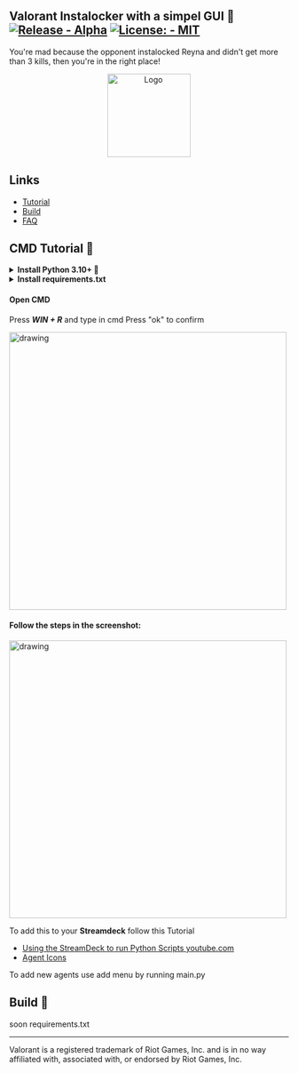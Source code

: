 ## Valorant Instalocker with a simpel GUI 💫 [![Release - Alpha](https://img.shields.io/badge/Release-Alpha-yellow?logo=github&logoColor=yellow)](https://github.com/wihal/valorant-instalocker-with-gui/releases) [![License: - MIT](https://img.shields.io/badge/License%3A-MIT-blue)](https://opensource.org/licenses/MIT)

You're mad because the opponent instalocked Reyna and didn't get more than 3 kills, then you're in the right place!

<p align="center">
    <img src="https://raw.githubusercontent.com/wihal/vlocker/main/.vlocker/icon.ico" alt="Logo" width="150">
</p>

## Links
- [Tutorial](https://github.com/wihal/vlocker/tree/main#tutorial-)
- [Build](https://github.com/wihal/vlocker/tree/main#build-)
- [FAQ](https://github.com/wihal/vlocker/tree/main#faq-)


## CMD Tutorial 📃
<details>
    <summary><b>Install Python 3.10+ 🐍</b></summary>
    <ul> 
        <li> <a href="https://www.python.org/downloads/"> python.org</a> download links
        <li> <a href="https://www.youtube.com/results?search_query=install+python+3.10%2B+and+pip"> youtube.com</a> tutorials
    </ul>
</details>

<details>
    <summary><b>Install requirements.txt</b></summary>
    <ul> 
        <li> soon
    </ul>
</details>

#### Open CMD
Press ***WIN + R*** and type in cmd Press "ok" to confirm

<img src="https://github.com/wihal/vlocker/assets/83806444/e5909a6e-3a4f-4459-bb76-bf79ae5ce56c" alt="drawing" width="500"/>

#### Follow the steps in the screenshot:

<img src="https://github.com/wihal/vlocker/assets/83806444/fee57772-78f3-4a73-b72b-f7d6a533c78d" alt="drawing" width="500"/>


To add this to your **Streamdeck** follow this Tutorial
- [Using the StreamDeck to run Python Scripts youtube.com](https://www.youtube.com/watch?v=NF1m5-icb7s)
- [Agent Icons](https://github.com/wihal/vlocker/tree/main/agent_icons)

To add new agents use add menu by running main.py

## Build 🔨
soon requirements.txt

----

Valorant is a registered trademark of Riot Games, Inc. and is in no way affiliated with, associated with, or endorsed by Riot Games, Inc.
